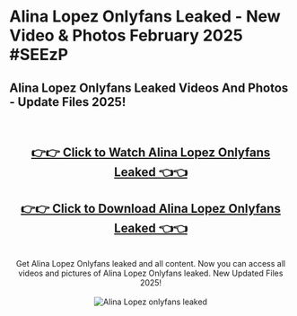 # Alina Lopez Onlyfans Leaked - New Video & Photos February 2025 #SEEzP

<h2>Alina Lopez Onlyfans Leaked Videos And Photos - Update Files 2025!</h2>
<br>
<div align="center">
<h2><a href="https://porncheck.live/" rel="nofollow">👉👉 Click to Watch Alina Lopez Onlyfans Leaked 👈👈</a></h2>
<h2><a href="https://porncheck.live/" rel="nofollow">👉👉 Click to Download Alina Lopez Onlyfans Leaked 👈👈</a></h2>
<br>
Get Alina Lopez Onlyfans leaked and all content. Now you can access all videos and pictures of Alina Lopez Onlyfans leaked. New Updated Files 2025!
<br>
<br>
<a href="https://porncheck.live/" rel="nofollow" data-target="animated-image.originalLink"><img src="https://i.ibb.co/bMWrY6b1/banner2.png" alt="Alina Lopez onlyfans leaked" style="max-width: 100%; display: inline-block;" data-target="animated-image.originalImage"></a>
</div>
<br>

